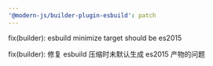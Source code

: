 ```yaml
---
'@modern-js/builder-plugin-esbuild': patch
---
```


fix(builder): esbuild minimize target should be es2015

fix(builder): 修复 esbuild 压缩时未默认生成 es2015 产物的问题
